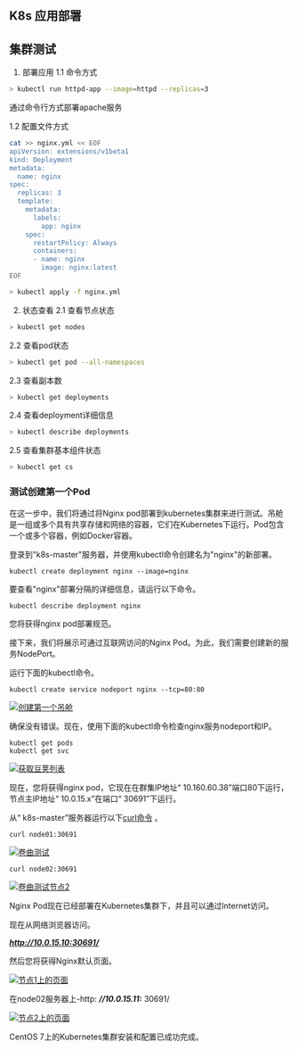 K8s 应用部署
---
## 集群测试

1. 部署应用
1.1 命令方式
```sh
> kubectl run httpd-app --image=httpd --replicas=3
```
通过命令行方式部署apache服务

1.2 配置文件方式
```sh
cat >> nginx.yml << EOF
apiVersion: extensions/v1beta1
kind: Deployment
metadata:
  name: nginx
spec:
  replicas: 3
  template:
    metadata:
      labels:
        app: nginx
    spec:
      restartPolicy: Always
      containers:
      - name: nginx
        image: nginx:latest
EOF
```
```sh
> kubectl apply -f nginx.yml
```
2. 状态查看
2.1 查看节点状态
```sh
> kubectl get nodes
```
2.2 查看pod状态
```sh
> kubectl get pod --all-namespaces
```
2.3 查看副本数
```sh
> kubectl get deployments
```
2.4 查看deployment详细信息
```sh
> kubectl describe deployments
```
2.5 查看集群基本组件状态
```sh
> kubectl get cs
```

### 测试创建第一个Pod

在这一步中，我们将通过将Nginx pod部署到kubernetes集群来进行测试。吊舱是一组或多个具有共享存储和网络的容器，它们在Kubernetes下运行。Pod包含一个或多个容器，例如Docker容器。

登录到"k8s-master"服务器，并使用kubectl命令创建名为"nginx"的新部署。

```
kubectl create deployment nginx --image=nginx
```

要查看"nginx"部署分隔的详细信息，请运行以下命令。

```
kubectl describe deployment nginx
```

您将获得nginx pod部署规范。

接下来，我们将展示可通过互联网访问的Nginx Pod。为此，我们需要创建新的服务NodePort。

运行下面的kubectl命令。

```
kubectl create service nodeport nginx --tcp=80:80
```

[![创建第一个吊舱](https://www.howtoforge.com/images/how_to_set_up_kubernetes_cluster_on_centos_7/13.png)](https://www.howtoforge.com/images/how_to_set_up_kubernetes_cluster_on_centos_7/big/13.png)

确保没有错误。现在，使用下面的kubectl命令检查nginx服务nodeport和IP。

```
kubectl get pods
kubectl get svc
```

[![获取豆荚列表](https://www.howtoforge.com/images/how_to_set_up_kubernetes_cluster_on_centos_7/14.png)](https://www.howtoforge.com/images/how_to_set_up_kubernetes_cluster_on_centos_7/big/14.png)

现在，您将获得nginx pod，它现在在群集IP地址“ 10.160.60.38”端口80下运行，节点主IP地址“ 10.0.15.x”在端口“ 30691”下运行。

从“ k8s-master”服务器运行以下[curl命令](https://www.howtoforge.com/community/threads/how-to-install-curl.20374/) 。

```
curl node01:30691
```

[![卷曲测试](https://www.howtoforge.com/images/how_to_set_up_kubernetes_cluster_on_centos_7/15.png)](https://www.howtoforge.com/images/how_to_set_up_kubernetes_cluster_on_centos_7/big/15.png)

```
curl node02:30691
```

[![卷曲测试节点2](https://www.howtoforge.com/images/how_to_set_up_kubernetes_cluster_on_centos_7/16.png)](https://www.howtoforge.com/images/how_to_set_up_kubernetes_cluster_on_centos_7/big/16.png)

Nginx Pod现在已经部署在Kubernetes集群下，并且可以通过Internet访问。

现在从网络浏览器访问。

***http://10.0.15.10:30691/***

然后您将获得Nginx默认页面。

[![节点1上的页面](https://www.howtoforge.com/images/how_to_set_up_kubernetes_cluster_on_centos_7/17.png)](https://www.howtoforge.com/images/how_to_set_up_kubernetes_cluster_on_centos_7/big/17.png)

在node02服务器上-http: ***//10.0.15.11:*** 30691/

[![节点2上的页面](https://www.howtoforge.com/images/how_to_set_up_kubernetes_cluster_on_centos_7/18.png)](https://www.howtoforge.com/images/how_to_set_up_kubernetes_cluster_on_centos_7/big/18.png)

CentOS 7上的Kubernetes集群安装和配置已成功完成。